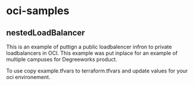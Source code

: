 # oci-samples

## nestedLoadBalancer 

This is an example of puttign a public loadbalencer infron to private loadbalancers in OCI.  This example was put inplace for an example of multiple campuses for Degreeworks product.

To use copy example.tfvars to terraform.tfvars and update values for your oci environement. 
